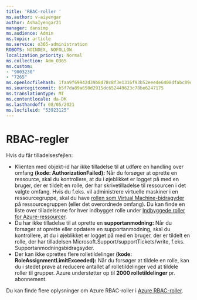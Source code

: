 ```yaml
---
title: 'RBAC-roller '
ms.author: v-aiyengar
author: AshaIyengar21
manager: dansimp
ms.audience: Admin
ms.topic: article
ms.service: o365-administration
ROBOTS: NOINDEX, NOFOLLOW
localization_priority: Normal
ms.collection: Adm_O365
ms.custom:
- "9003230"
- "7265"
ms.openlocfilehash: 1faa9f69942d39b8d78c8f3e1316f93b52eeede6408dfabc89d0f7fe38b86fb3
ms.sourcegitcommit: b5f7da89a650d2915dc652449623c78be6247175
ms.translationtype: MT
ms.contentlocale: da-DK
ms.lasthandoff: 08/05/2021
ms.locfileid: "53923125"
---
```

# <a name="rbac-rules"></a>RBAC-regler

Hvis du får tilladelsesfejlen: 

- Klienten med objekt-id har ikke tilladelse til at udføre en handling over omfang **(kode: AuthorizationFailed):** Når du forsøger at oprette en ressource, skal du kontrollere, at du i øjeblikket er logget på med en bruger, der er tildelt en rolle, der har skrivetilladelse til ressourcen i det valgte omfang. Hvis du f.eks. vil administrere virtuelle maskiner i en ressourcegruppe, skal du have [rollen som Virtual Machine-bidragyder](https://docs.microsoft.com/azure/role-based-access-control/built-in-roles?WT.mc_id=Portal-Microsoft_Azure_Support#virtual-machine-contributor) på ressourcegruppen (eller det overordnede omfang). Du kan finde en liste over tilladelserne for hver indbygget rolle under [Indbyggede roller for Azure-ressourcer](https://docs.microsoft.com/azure/role-based-access-control/built-in-roles?WT.mc_id=Portal-Microsoft_Azure_Support).
- Du har ikke tilladelse til at oprette en **supportanmodning:** Når du forsøger at oprette eller opdatere en supportanmodning, skal du kontrollere, at du i øjeblikket er logget på med en bruger, der er tildelt en rolle, der har tilladelsen Microsoft.Support/supportTickets/write, f.eks. Supportanmodningsbidragsyder. [](https://docs.microsoft.com/azure/role-based-access-control/built-in-roles?WT.mc_id=Portal-Microsoft_Azure_Support#support-request-contributor)
- Der kan ikke oprettes flere rolletildelinger **(kode: RoleAssignmentLimitExceeded):** Når du forsøger at tildele en rolle, kan du i stedet prøve at reducere antallet af rolletildelinger ved at tildele roller til grupper. Azure understøtter op til **2000 rolletildelinger** pr. abonnement.

Du kan finde flere oplysninger om Azure RBAC-roller i [Azure RBAC-roller](https://docs.microsoft.com/azure/role-based-access-control/role-assignments-portal?WT.mc_id=Portal-Microsoft_Azure_Support).
